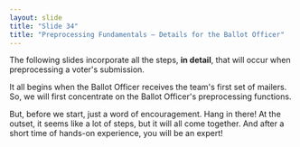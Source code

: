 ```yaml
---
layout: slide
title: "Slide 34"
title: "Preprocessing Fundamentals – Details for the Ballot Officer"
---
```


The following slides incorporate all the steps, **in detail**, that will occur when preprocessing a voter's submission.

It all begins when the Ballot Officer receives the team's first set of mailers. So, we will first concentrate on the Ballot Officer's preprocessing functions.

But, before we start, just a word of encouragement. Hang in there! At the outset, it seems like a lot of steps, but it will all come together. And after a short time of hands-on experience, you will be an expert!